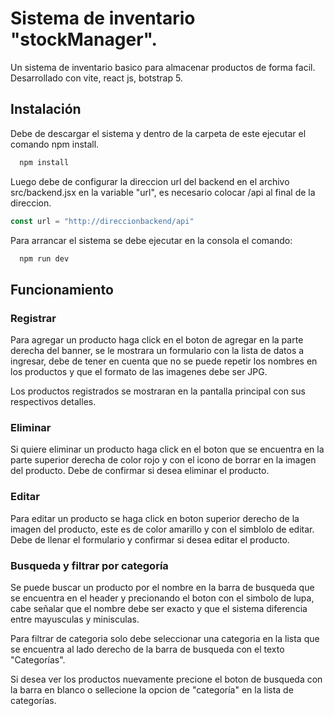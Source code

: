 
# Sistema de inventario "stockManager".


Un sistema de inventario basico para almacenar productos de forma facil. Desarrollado con vite, react js, botstrap 5.

## Instalación

Debe de descargar el sistema y dentro de la carpeta de este ejecutar el comando npm install.

```bash
  npm install
```

Luego debe de configurar la direccion url del backend en el archivo src/backend.jsx en la variable "url",
es necesario colocar /api al final de la direccion.

```javascript
const url = "http://direccionbackend/api"
```

Para arrancar el sistema se debe ejecutar en la consola el comando:
```bash
  npm run dev
```

## Funcionamiento
### Registrar
Para agregar un producto haga click en el boton de agregar en la parte derecha del banner, se le mostrara un formulario con la lista de datos a ingresar, debe de tener en cuenta que no se puede repetir los nombres en los productos y que el formato de las imagenes debe ser JPG.

Los productos registrados se mostraran en la pantalla principal con sus respectivos detalles.

### Eliminar
Si quiere eliminar un producto haga click en el boton que se encuentra en la parte superior derecha de color rojo y con el icono de borrar en la imagen del producto. Debe de confirmar si desea eliminar el producto.

### Editar
Para editar un producto se haga click en boton superior derecho de la imagen del producto, este es de color amarillo y con el simblolo de editar. Debe de llenar el formulario y confirmar si desea editar el producto.

### Busqueda y filtrar por categoría
Se puede buscar un producto por el nombre en la barra de busqueda que se encuentra en el header y precionando el boton con el simbolo de lupa, cabe señalar que el nombre debe ser exacto y que el sistema diferencia entre mayusculas y minisculas.

Para filtrar de categoria solo debe seleccionar una categoria en la lista que se encuentra al lado derecho de la barra de busqueda con el texto "Categorías".

Si desea ver los productos nuevamente precione el boton de busqueda con la barra en blanco o sellecione la opcion de "categoría" en la lista de  categorías.